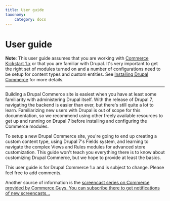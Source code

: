 ```yaml
---
title: User guide
taxonomy:
    category: docs
---
```


User guide
============

<strong>Note</strong>: This user guide assumes that you are working with <a href="http://drupal.org/project/commerce_kickstart">Commerce Kickstart 1.x</a> or that you are familiar with Drupal. It's very important to get the right set of modules turned on and a number of configurations need to be setup for content types and custom entities. See <a href="/user-guide/installing-drupal-commerce">Installing Drupal Commerce</a> for more details.

<hr>

Building a Drupal Commerce site is easiest when you have at least some familiarity with administering Drupal itself.  With the release of Drupal 7, navigating the backend is easier than ever, but there's still quite a lot to learn.  Familiarizing new users with Drupal is out of scope for this documentation, so we recommend using other freely available resources to get up and running on Drupal 7 before installing and configuring the Commerce modules.

To setup a new Drupal Commerce site, you're going to end up creating a custom content type, using Drupal 7's Fields system, and learning to navigate the complex Views and Rules modules for advanced store customization.  This guide won't teach you everything there is to know about customizing Drupal Commerce, but we hope to provide at least the basics.

This user guide is for Drupal Commerce 1.x and is subject to change. Please feel free to add comments.

Another source of information is the <a href="http://vimeo.com/channels/commerceguys">screencast series on Commerce provided by Commerce Guys. You can subscribe there to get notifications of new screencasts...